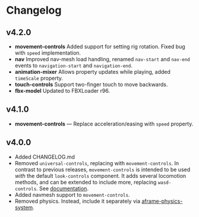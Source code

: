# Changelog

## v4.2.0

* **movement-controls** Added support for setting rig rotation. Fixed bug with `speed` implementation.
* **nav** Improved nav-mesh load handling, renamed `nav-start` and `nav-end` events to `navigation-start` and `navigation-end`.
* **animation-mixer** Allows property updates while playing, added `timeScale` property.
* **touch-controls** Support two-finger touch to move backwards.
* **fbx-model** Updated to FBXLoader r96.

## v4.1.0

* **movement-controls** — Replace acceleration/easing with `speed` property.

## v4.0.0

* Added CHANGELOG.md
* Removed `universal-controls`, replacing with `movement-controls`. In contrast to previous releases, `movement-controls` is intended to be used _with_ the default `look-controls` component. It adds several locomotion methods, and can be extended to include more, replacing `wasd-controls`. See [documentation](https://github.com/c-frame/aframe-extras/tree/v4.0.0/src/controls).
* Added navmesh support to `movement-controls`.
* Removed physics. Instead, include it separately via [aframe-physics-system](https://github.com/c-frame/aframe-physics-system).
